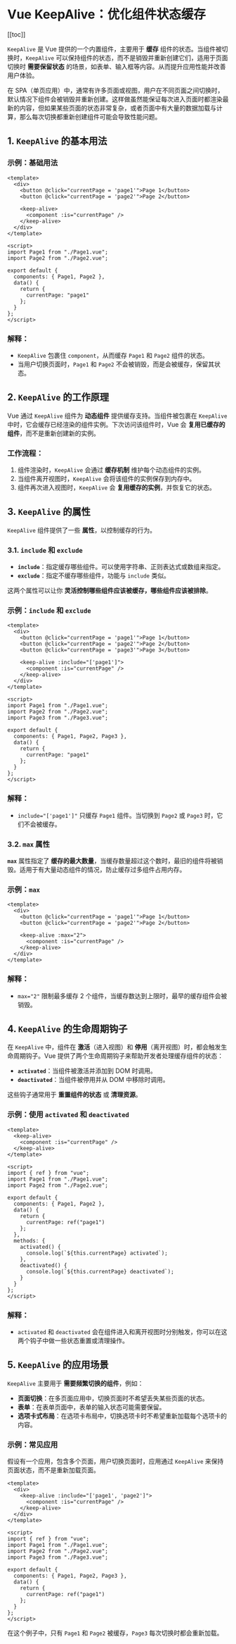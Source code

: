 # Vue KeepAlive：优化组件状态缓存

[[toc]]

`KeepAlive` 是 Vue 提供的一个内置组件，主要用于 **缓存** 组件的状态。当组件被切换时，`KeepAlive` 可以保持组件的状态，而不是销毁并重新创建它们，适用于页面切换时 **需要保留状态** 的场景，如表单、输入框等内容。从而提升应用性能并改善用户体验。

在 SPA（单页应用）中，通常有许多页面或视图，用户在不同页面之间切换时，默认情况下组件会被销毁并重新创建。这样做虽然能保证每次进入页面时都渲染最新的内容，但如果某些页面的状态非常复杂，或者页面中有大量的数据加载与计算，那么每次切换都重新创建组件可能会导致性能问题。

## 1. `KeepAlive` 的基本用法

### 示例：基础用法

```vue
<template>
  <div>
    <button @click="currentPage = 'page1'">Page 1</button>
    <button @click="currentPage = 'page2'">Page 2</button>

    <keep-alive>
      <component :is="currentPage" />
    </keep-alive>
  </div>
</template>

<script>
import Page1 from "./Page1.vue";
import Page2 from "./Page2.vue";

export default {
  components: { Page1, Page2 },
  data() {
    return {
      currentPage: "page1"
    };
  }
};
</script>
```

### 解释：

- `KeepAlive` 包裹住 `component`，从而缓存 `Page1` 和 `Page2` 组件的状态。
- 当用户切换页面时，`Page1` 和 `Page2` 不会被销毁，而是会被缓存，保留其状态。

## 2. `KeepAlive` 的工作原理

Vue 通过 `KeepAlive` 组件为 **动态组件** 提供缓存支持。当组件被包裹在 `KeepAlive` 中时，它会缓存已经渲染的组件实例。下次访问该组件时，Vue 会 **复用已缓存的组件**，而不是重新创建新的实例。

### 工作流程：

1. 组件渲染时，`KeepAlive` 会通过 **缓存机制** 维护每个动态组件的实例。
2. 当组件离开视图时，`KeepAlive` 会将该组件的实例保存到内存中。
3. 组件再次进入视图时，`KeepAlive` 会 **复用缓存的实例**，并恢复它的状态。

## 3. `KeepAlive` 的属性

`KeepAlive` 组件提供了一些 **属性**，以控制缓存的行为。

### 3.1. `include` 和 `exclude`

- **`include`**：指定缓存哪些组件。可以使用字符串、正则表达式或数组来指定。
- **`exclude`**：指定不缓存哪些组件，功能与 `include` 类似。

这两个属性可以让你 **灵活控制哪些组件应该被缓存，哪些组件应该被排除**。

### 示例：`include` 和 `exclude`

```vue
<template>
  <div>
    <button @click="currentPage = 'page1'">Page 1</button>
    <button @click="currentPage = 'page2'">Page 2</button>
    <button @click="currentPage = 'page3'">Page 3</button>

    <keep-alive :include="['page1']">
      <component :is="currentPage" />
    </keep-alive>
  </div>
</template>

<script>
import Page1 from "./Page1.vue";
import Page2 from "./Page2.vue";
import Page3 from "./Page3.vue";

export default {
  components: { Page1, Page2, Page3 },
  data() {
    return {
      currentPage: "page1"
    };
  }
};
</script>
```

### 解释：

- `include="['page1']"` 只缓存 `Page1` 组件。当切换到 `Page2` 或 `Page3` 时，它们不会被缓存。

### 3.2. `max` 属性

**`max`** 属性指定了 **缓存的最大数量**，当缓存数量超过这个数时，最旧的组件将被销毁。适用于有大量动态组件的情况，防止缓存过多组件占用内存。

### 示例：`max`

```vue
<template>
  <div>
    <button @click="currentPage = 'page1'">Page 1</button>
    <button @click="currentPage = 'page2'">Page 2</button>

    <keep-alive :max="2">
      <component :is="currentPage" />
    </keep-alive>
  </div>
</template>
```

### 解释：

- `max="2"` 限制最多缓存 2 个组件，当缓存数达到上限时，最早的缓存组件会被销毁。

## 4. `KeepAlive` 的生命周期钩子

在 `KeepAlive` 中，组件在 **激活**（进入视图）和 **停用**（离开视图）时，都会触发生命周期钩子。Vue 提供了两个生命周期钩子来帮助开发者处理缓存组件的状态：

- **`activated`**：当组件被激活并添加到 DOM 时调用。
- **`deactivated`**：当组件被停用并从 DOM 中移除时调用。

这些钩子通常用于 **重置组件的状态** 或 **清理资源**。

### 示例：使用 `activated` 和 `deactivated`

```vue
<template>
  <keep-alive>
    <component :is="currentPage" />
  </keep-alive>
</template>

<script>
import { ref } from "vue";
import Page1 from "./Page1.vue";
import Page2 from "./Page2.vue";

export default {
  components: { Page1, Page2 },
  data() {
    return {
      currentPage: ref("page1")
    };
  },
  methods: {
    activated() {
      console.log(`${this.currentPage} activated`);
    },
    deactivated() {
      console.log(`${this.currentPage} deactivated`);
    }
  }
};
</script>
```

### 解释：

- `activated` 和 `deactivated` 会在组件进入和离开视图时分别触发，你可以在这两个钩子中做一些状态重置或清理操作。

## 5. `KeepAlive` 的应用场景

`KeepAlive` 主要用于 **需要频繁切换的组件**，例如：

- **页面切换**：在多页面应用中，切换页面时不希望丢失某些页面的状态。
- **表单**：在表单页面中，表单的输入状态可能需要保留。
- **选项卡式布局**：在选项卡布局中，切换选项卡时不希望重新加载每个选项卡的内容。

### 示例：常见应用

假设有一个应用，包含多个页面，用户切换页面时，应用通过 `KeepAlive` 来保持页面状态，而不是重新加载页面。

```vue
<template>
  <div>
    <keep-alive :include="['page1', 'page2']">
      <component :is="currentPage" />
    </keep-alive>
  </div>
</template>

<script>
import { ref } from "vue";
import Page1 from "./Page1.vue";
import Page2 from "./Page2.vue";
import Page3 from "./Page3.vue";

export default {
  components: { Page1, Page2, Page3 },
  data() {
    return {
      currentPage: ref("page1")
    };
  }
};
</script>
```

在这个例子中，只有 `Page1` 和 `Page2` 被缓存，`Page3` 每次切换时都会重新加载。
